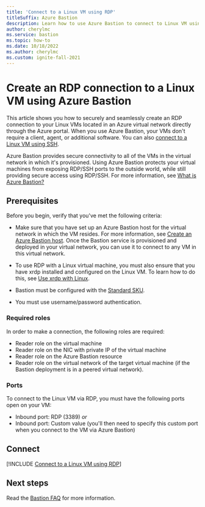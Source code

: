 ```yaml
---
title: 'Connect to a Linux VM using RDP'
titleSuffix: Azure Bastion
description: Learn how to use Azure Bastion to connect to Linux VM using RDP.
author: cherylmc
ms.service: bastion
ms.topic: how-to
ms.date: 10/18/2022
ms.author: cherylmc
ms.custom: ignite-fall-2021
---
```


# Create an RDP connection to a Linux VM using Azure Bastion

This article shows you how to securely and seamlessly create an RDP connection to your Linux VMs located in an Azure virtual network directly through the Azure portal. When you use Azure Bastion, your VMs don't require a client, agent, or additional software. You can also [connect to a Linux VM using SSH](bastion-connect-vm-ssh-linux.md).

Azure Bastion provides secure connectivity to all of the VMs in the virtual network in which it's provisioned. Using Azure Bastion protects your virtual machines from exposing RDP/SSH ports to the outside world, while still providing secure access using RDP/SSH. For more information, see [What is Azure Bastion?](bastion-overview.md)

## Prerequisites

Before you begin, verify that you've met the following criteria:

* Make sure that you have set up an Azure Bastion host for the virtual network in which the VM resides. For more information, see [Create an Azure Bastion host](tutorial-create-host-portal.md). Once the Bastion service is provisioned and deployed in your virtual network, you can use it to connect to any VM in this virtual network.

* To use RDP with a Linux virtual machine, you must also ensure that you have xrdp installed and configured on the Linux VM. To learn how to do this, see [Use xrdp with Linux](../virtual-machines/linux/use-remote-desktop.md).

* Bastion must be configured with the [Standard SKU](configuration-settings.md#skus).

* You must use username/password authentication.

### Required roles

In order to make a connection, the following roles are required:

* Reader role on the virtual machine
* Reader role on the NIC with private IP of the virtual machine
* Reader role on the Azure Bastion resource
* Reader role on the virtual network of the target virtual machine (if the Bastion deployment is in a peered virtual network).


### Ports

To connect to the Linux VM via RDP, you must have the following ports open on your VM:

* Inbound port: RDP (3389) *or*
* Inbound port: Custom value (you'll then need to specify this custom port when you connect to the VM via Azure Bastion)

## <a name="rdp"></a>Connect

[!INCLUDE [Connect to a Linux VM using RDP](../../includes/bastion-vm-rdp-linux.md)]

## Next steps

Read the [Bastion FAQ](bastion-faq.md) for more information.
